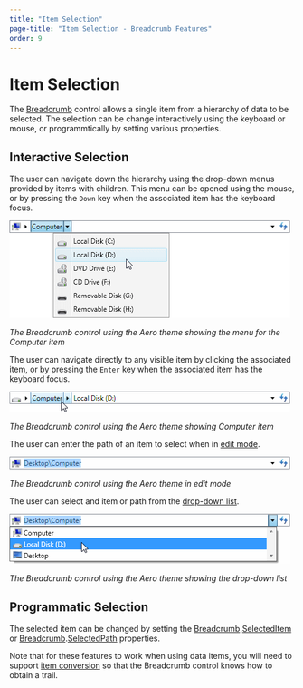 ```yaml
---
title: "Item Selection"
page-title: "Item Selection - Breadcrumb Features"
order: 9
---
```

# Item Selection

The [Breadcrumb](xref:ActiproSoftware.Windows.Controls.Navigation.Breadcrumb) control allows a single item from a hierarchy of data to be selected. The selection can be change interactively using the keyboard or mouse, or programmtically by setting various properties.

## Interactive Selection

The user can navigate down the hierarchy using the drop-down menus provided by items with children. This menu can be opened using the mouse, or by pressing the `Down` key when the associated item has the keyboard focus.

![Screenshot](../images/breadcrumb-select-contextmenu-aero-normal-color.png)

*The Breadcrumb control using the Aero theme showing the menu for the Computer item*

The user can navigate directly to any visible item by clicking the associated item, or by pressing the `Enter` key when the associated item has the keyboard focus.

![Screenshot](../images/breadcrumb-select-item-aero-normal-color.png)

*The Breadcrumb control using the Aero theme showing Computer item*

The user can enter the path of an item to select when in [edit mode](edit-mode.md).

![Screenshot](../images/breadcrumb-select-path-aero-normal-color.gif)

*The Breadcrumb control using the Aero theme in edit mode*

The user can select and item or path from the [drop-down list](edit-mode.md).

![Screenshot](../images/breadcrumb-select-combobox-aero-normal-color.gif)

*The Breadcrumb control using the Aero theme showing the drop-down list*

## Programmatic Selection

The selected item can be changed by setting the [Breadcrumb](xref:ActiproSoftware.Windows.Controls.Navigation.Breadcrumb).[SelectedItem](xref:ActiproSoftware.Windows.Controls.Navigation.Breadcrumb.SelectedItem) or [Breadcrumb](xref:ActiproSoftware.Windows.Controls.Navigation.Breadcrumb).[SelectedPath](xref:ActiproSoftware.Windows.Controls.Navigation.Breadcrumb.SelectedPath) properties.

Note that for these features to work when using data items, you will need to support [item conversion](item-conversion.md) so that the Breadcrumb control knows how to obtain a trail.
